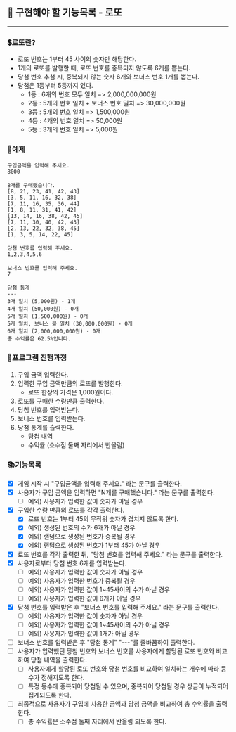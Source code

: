 ## 🚀 구현해야 할 기능목록 - 로또
___

### 💲로또란?
- 로또 번호는 1부터 45 사이의 숫자만 해당한다.
- 1개의 로또를 발행할 때, 로또 번호를 중복되지 않도록 6개를 뽑는다.
- 당첨 번호 추첨 시, 중복되지 않는 숫자 6개와 보너스 번호 1개를 뽑는다.
- 당첨은 1등부터 5등까지 있다.
  - 1등 : 6개의 번호 모두 일치 => 2,000,000,000원
  - 2등 : 5개의 번호 일치 + 보너스 번호 일치 => 30,000,000원
  - 3등 : 5개의 번호 일치 => 1,500,000원
  - 4등 : 4개의 번호 일치 => 50,000원
  - 5등 : 3개의 번호 일치 => 5,000원

### 🔭예제

    구입금액을 입력해 주세요.
    8000
    
    8개를 구매했습니다.
    [8, 21, 23, 41, 42, 43]
    [3, 5, 11, 16, 32, 38]
    [7, 11, 16, 35, 36, 44]
    [1, 8, 11, 31, 41, 42]
    [13, 14, 16, 38, 42, 45]
    [7, 11, 30, 40, 42, 43]
    [2, 13, 22, 32, 38, 45]
    [1, 3, 5, 14, 22, 45]
    
    당첨 번호를 입력해 주세요.
    1,2,3,4,5,6
    
    보너스 번호를 입력해 주세요.
    7
    
    당첨 통계
    ---
    3개 일치 (5,000원) - 1개
    4개 일치 (50,000원) - 0개
    5개 일치 (1,500,000원) - 0개
    5개 일치, 보너스 볼 일치 (30,000,000원) - 0개
    6개 일치 (2,000,000,000원) - 0개
    총 수익률은 62.5%입니다.

### 📌프로그램 진행과정
1) 구입 금액 입력한다.
2) 입력한 구입 금액만큼의 로또를 발행한다.
   - 로또 한장의 가격은 1,000원이다.
3) 로또를 구매한 수량만큼 출력한다.
4) 당첨 번호를 입력받는다.
5) 보너스 번호를 입력받는다.
6) 당첨 통계를 출력한다.
   - 당첨 내역
   - 수익률 (소수점 둘째 자리에서 반올림)

### 📚기능목록
- [x] 게임 시작 시 "구입금액을 입력해 주세요." 라는 문구를 출력한다.
- [x] 사용자가 구입 금액을 입력하면 "N개를 구매했습니다." 라는 문구를 출력한다.
  - [ ] 예외) 사용자가 입력한 값이 숫자가 아닐 경우
- [x] 구입한 수량 만큼의 로또를 각각 출력한다.
  - [x] 로또 번호는 1부터 45의 무작위 숫자가 겹치지 않도록 한다.
  - [x] 예외) 생성된 번호의 수가 6개가 아닐 경우
  - [x] 예외) 랜덤으로 생성된 번호가 중복될 경우
  - [x] 예외) 랜덤으로 생성된 번호가 1부터 45가 아닐 경우
- [x] 로또 번호를 각각 출력한 뒤, "당첨 번호를 입력해 주세요." 라는 문구를 출력한다. 
- [x] 사용자로부터 당첨 번호 6개를 입력받는다.
  - [ ] 예외) 사용자가 입력한 값이 숫자가 아닐 경우
  - [ ] 예외) 사용자가 입력한 번호가 중복될 경우
  - [ ] 예외) 사용자가 입력한 값이 1~45사이의 수가 아닐 경우
  - [ ] 예외) 사용자가 입력한 값이 6개가 아닐 경우
- [x] 당첨 번호를 입력받은 후 "보너스 번호를 입력해 주세요." 라는 문구를 출력한다.
  - [ ] 예외) 사용자가 입력한 값이 숫자가 아닐 경우
  - [ ] 예외) 사용자가 입력한 값이 1~45사이의 수가 아닐 경우
  - [ ] 예외) 사용자가 입력한 값이 1개가 아닐 경우
- [ ] 보너스 번호를 입력받은 후 "당첨 통계" "---"를 줄바꿈하여 출력한다.
- [ ] 사용자가 입력했던 당첨 번호와 보너스 번호를 사용자에게 할당된 로또 번호와 비교하여 당첨 내역을 출력한다.
  - [ ] 사용자에게 할당된 로또 번호와 당첨 번호를 비교하여 일치하는 개수에 따라 등수가 정해지도록 한다.
  - [ ] 특정 등수에 중복되어 당첨될 수 있으며, 중복되어 당첨될 경우 상금이 누적되어 집계되도록 한다.
- [ ] 최종적으로 사용자가 구입에 사용한 금액과 당첨 금액을 비교하여 총 수익률을 출력한다.
  - [ ] 총 수익률은 소수점 둘째 자리에서 반올림 되도록 한다.
